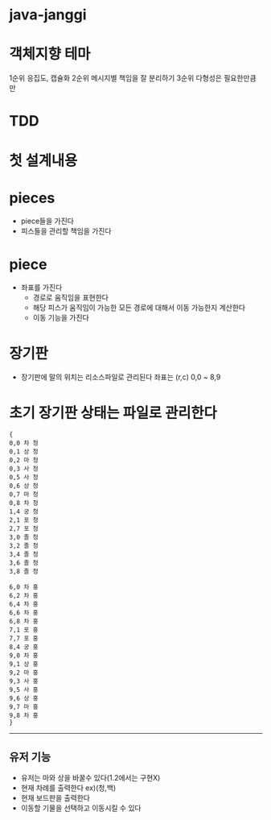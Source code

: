# java-janggi

# 객체지향 테마

1순위 응집도, 캡슐화
2순위 메시지별 책임을 잘 분리하기
3순위 다형성은 필요한만큼만

# TDD

# 첫 설계내용

# pieces

- piece들을 가진다
- 피스들을 관리할 책임을 가진다

# piece

- 좌표를 가진다
    - 경로로 움직임을 표현한다
    - 해당 피스가 움직임이 가능한 모든 경로에 대해서 이동 가능한지 계산한다
    - 이동 기능을 가진다

# 장기판

- 장기판에 말의 위치는 리소스파일로 관리된다
  좌표는 (r,c) 0,0 ~ 8,9

# 초기 장기판 상태는 파일로 관리한다

```text
{
0,0 차 청
0,1 상 청
0,2 마 청
0,3 사 청
0,5 사 청
0,6 상 청
0,7 마 청
0,8 차 청
1,4 궁 청
2,1 포 청
2,7 포 청
3,0 졸 청
3,2 졸 청
3,4 졸 청
3,6 졸 청
3,8 졸 청

6,0 차 홍
6,2 차 홍
6,4 차 홍
6,6 차 홍
6,8 차 홍
7,1 포 홍
7,7 포 홍
8,4 궁 홍
9,0 차 홍
9,1 상 홍
9,2 마 홍
9,3 사 홍
9,5 사 홍
9,6 상 홍
9,7 마 홍
9,8 차 홍
}
```

---
## 유저 기능

- 유저는 마와 상을 바꿀수 있다(1.2에서는 구현X)
- 현재 차례를 출력한다 ex)(청,백)
- 현재 보드판을 출력한다
- 이동할 기물을 선택하고 이동시킬 수 있다
